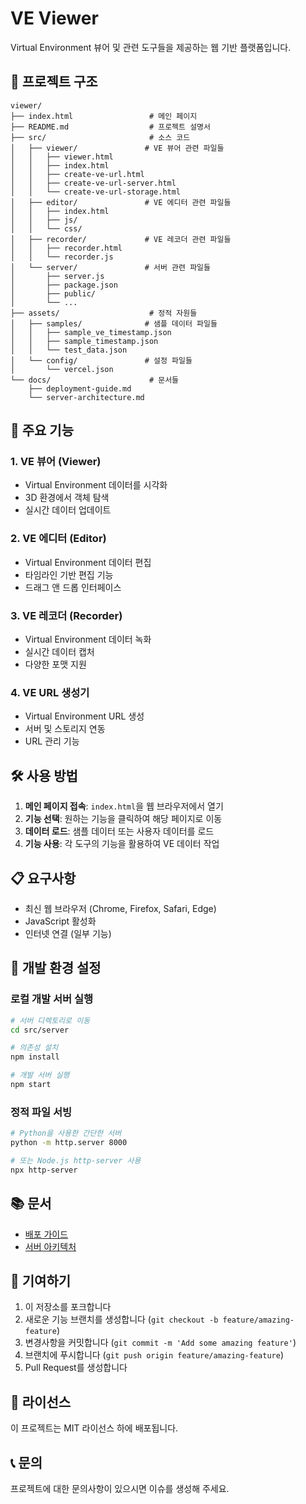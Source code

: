 # VE Viewer

Virtual Environment 뷰어 및 관련 도구들을 제공하는 웹 기반 플랫폼입니다.

## 📁 프로젝트 구조

```
viewer/
├── index.html                 # 메인 페이지
├── README.md                  # 프로젝트 설명서
├── src/                       # 소스 코드
│   ├── viewer/               # VE 뷰어 관련 파일들
│   │   ├── viewer.html
│   │   ├── index.html
│   │   ├── create-ve-url.html
│   │   ├── create-ve-url-server.html
│   │   └── create-ve-url-storage.html
│   ├── editor/               # VE 에디터 관련 파일들
│   │   ├── index.html
│   │   ├── js/
│   │   └── css/
│   ├── recorder/             # VE 레코더 관련 파일들
│   │   ├── recorder.html
│   │   └── recorder.js
│   └── server/               # 서버 관련 파일들
│       ├── server.js
│       ├── package.json
│       ├── public/
│       └── ...
├── assets/                    # 정적 자원들
│   ├── samples/              # 샘플 데이터 파일들
│   │   ├── sample_ve_timestamp.json
│   │   ├── sample_timestamp.json
│   │   └── test_data.json
│   └── config/               # 설정 파일들
│       └── vercel.json
└── docs/                      # 문서들
    ├── deployment-guide.md
    └── server-architecture.md
```

## 🚀 주요 기능

### 1. VE 뷰어 (Viewer)
- Virtual Environment 데이터를 시각화
- 3D 환경에서 객체 탐색
- 실시간 데이터 업데이트

### 2. VE 에디터 (Editor)
- Virtual Environment 데이터 편집
- 타임라인 기반 편집 기능
- 드래그 앤 드롭 인터페이스

### 3. VE 레코더 (Recorder)
- Virtual Environment 데이터 녹화
- 실시간 데이터 캡처
- 다양한 포맷 지원

### 4. VE URL 생성기
- Virtual Environment URL 생성
- 서버 및 스토리지 연동
- URL 관리 기능

## 🛠️ 사용 방법

1. **메인 페이지 접속**: `index.html`을 웹 브라우저에서 열기
2. **기능 선택**: 원하는 기능을 클릭하여 해당 페이지로 이동
3. **데이터 로드**: 샘플 데이터 또는 사용자 데이터를 로드
4. **기능 사용**: 각 도구의 기능을 활용하여 VE 데이터 작업

## 📋 요구사항

- 최신 웹 브라우저 (Chrome, Firefox, Safari, Edge)
- JavaScript 활성화
- 인터넷 연결 (일부 기능)

## 🔧 개발 환경 설정

### 로컬 개발 서버 실행
```bash
# 서버 디렉토리로 이동
cd src/server

# 의존성 설치
npm install

# 개발 서버 실행
npm start
```

### 정적 파일 서빙
```bash
# Python을 사용한 간단한 서버
python -m http.server 8000

# 또는 Node.js http-server 사용
npx http-server
```

## 📚 문서

- [배포 가이드](docs/deployment-guide.md)
- [서버 아키텍처](docs/server-architecture.md)

## 🤝 기여하기

1. 이 저장소를 포크합니다
2. 새로운 기능 브랜치를 생성합니다 (`git checkout -b feature/amazing-feature`)
3. 변경사항을 커밋합니다 (`git commit -m 'Add some amazing feature'`)
4. 브랜치에 푸시합니다 (`git push origin feature/amazing-feature`)
5. Pull Request를 생성합니다

## 📄 라이선스

이 프로젝트는 MIT 라이선스 하에 배포됩니다.

## 📞 문의

프로젝트에 대한 문의사항이 있으시면 이슈를 생성해 주세요. 